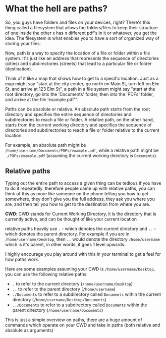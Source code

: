 # What the hell are paths?
So, you guys have folders and files on your devices, right?  There's this thing called a filesystem that allows the folders/files to keep their structure of one inside the other x has n different pdf's in it or whatever, you get the idea. The filesystem is what enables you to have a sort of organized way of storing your files.

Now, path is a way to specify the location of a file or folder within a file system. It's just like an address that represents the sequence of directories (cities) and subdirectories (streets) that lead to a particular file or folder (destination).

Think of it like a map that shows how to get to a specific location. Just as a map might say "start at the city center, go north on Main St, turn left on Elm St, and arrive at 123 Elm St", a path in a file system might say "start at the root directory, go into the 'Documents' folder, then into the 'PDFs' folder, and arrive at the file 'example.pdf'".

Paths can be absolute or relative. An absolute path starts from the root directory and specifies the entire sequence of directories and subdirectories to reach a file or folder. A relative path, on the other hand, starts from the current working directory and specifies the sequence of directories and subdirectories to reach a file or folder relative to the current location.

For example, an absolute path might be `/home/username/Documents/PDFs/example.pdf`, while a relative path might be `./PDFs/example.pdf` (assuming the current working directory is `Documents`).

## Relative paths
Typing out the entire path to access a given thing can be tedious if you have to do it repeatedly. therefore people came up with relative paths, you can think of this as more like someone on the phone telling you how to get somewhere, they don't give you the full address, they ask you where you are, and then tell you how to get to the destination from where you are.

**CWD**: CWD stands for Current Working Directory, it is the directory that is currently active, and can be thought of like your current location

relative paths heavily use `.` - which denotes the current directory and `..` - which denotes the parent directory. For example if you are in `/home/username/Desktop`, then `..` would denote the directory `/home/username` which is it's parent, in other words, it goes 1 level upwards.

I highly encourage you play around with this in your terminal to get a feel for how paths work.

Here are some examples
assuming your CWD is `/home/username/Desktop`, you can use the following relative paths:
- `.` to refer to the current directory (`/home/username/Desktop`)
- `..` to refer to the parent directory (`/home/username`)
- `./Documents` to refer to a subdirectory called `Documents` within the current directory (`/home/username/Desktop/Documents`)
- `../Documents` to refer to a subdirectory called `Documents` within the parent directory (`/home/username/Documents`)


This is just a simple overview on paths, there are a huge amount of commands which operate on your CWD and take in paths (both relative and absolute as arguments)